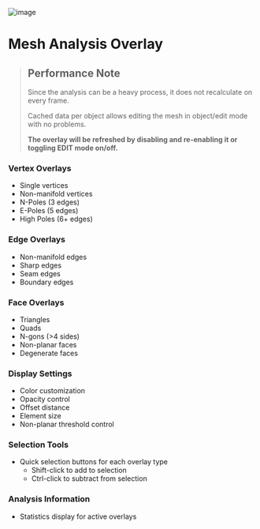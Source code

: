 ![image](https://i.imgur.com/GGGHARb.jpeg)
# Mesh Analysis Overlay

> ## Performance Note
> Since the analysis can be a heavy process, it does not recalculate on every frame.
>
> Cached data per object allows editing the mesh in object/edit mode with no problems.
>
> **The overlay will be refreshed by disabling and re-enabling it or toggling EDIT mode on/off.**

### Vertex Overlays
- Single vertices
- Non-manifold vertices
- N-Poles (3 edges)
- E-Poles (5 edges)
- High Poles (6+ edges)

### Edge Overlays
- Non-manifold edges
- Sharp edges
- Seam edges
- Boundary edges

### Face Overlays
- Triangles
- Quads
- N-gons (>4 sides)
- Non-planar faces
- Degenerate faces

### Display Settings
- Color customization
- Opacity control
- Offset distance
- Element size
- Non-planar threshold control

### Selection Tools
- Quick selection buttons for each overlay type
  - Shift-click to add to selection
  - Ctrl-click to subtract from selection

### Analysis Information
- Statistics display for active overlays